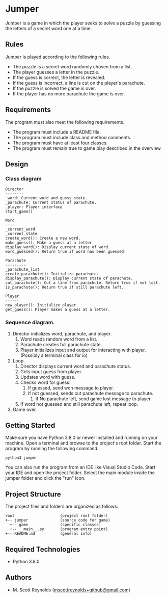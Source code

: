 # Jumper
Jumper is a game in which the player seeks to solve a puzzle by guessing the letters of a secret word one at a time.

## Rules
Jumper is played according to the following rules.

- The puzzle is a secret word randomly chosen from a list.
- The player guesses a letter in the puzzle.
- If the guess is correct, the letter is revealed.
- If the guess is incorrect, a line is cut on the player's parachute.
- If the puzzle is solved the game is over.
- If the player has no more parachute the game is over.

## Requirements
The program must also meet the following requirements.

- The program must include a README file.
- The program must include class and method comments.
- The program must have at least four classes.
- The program must remain true to game play described in the overview.


## Design
### Class diagram

```
Director
--------
_word: Current word and guess state.
_parachute: Current status of parachute.
_player: Player interface
start_game()

Word
----
_current_word
_current_state
create_word(): Create a new word.
make_guess(): Make a guess at a letter
display_word(): Display current state of word.
word_guessed(): Return true if word has been guessed.

Parachute
---------
_parachute_list
create_parachute(): Initialize parachute.
display_parachute(): Display current state of parachute.
cut_parachute(): Cut a line from parachute. Return true if not lost.
is_parachute(): Return true if still parachute left.

Player
------
new_player(): Initialize player. 
get_guess(): Player makes a guess at a letter.

```

### Sequence diagram.
1. Director initializes word, parachute, and player.
    1. Word reads random word from a list.
    2. Parachute creates full parachute state.
    3. Player initializes input and output for interacting with player. (Possibly a terminal class for io)
2. Loop. 
    1. Director displays current word and parachute status.
    2. Gets input guess from player.
    3. Updates word with guess.
    4. Checks word for guess. 
        1. If guessed, send won message to player.
        1. If not guessed, sends cut parachute message to parachute.
            1. if No parachute left, send game lost message to player.
    5. If word not guessed and still parachute left, repeat loop.
3. Game over.


## Getting Started
Make sure you have Python 3.8.0 or newer installed and running on your machine. Open a terminal and browse to the project's root folder. Start the program by running the following command.
```
python3 jumper 
```
You can also run the program from an IDE like Visual Studio Code. Start your IDE and open the project folder. Select the main module inside the jumper folder and click the "run" icon.

## Project Structure
The project files and folders are organized as follows:
```
root                    (project root folder)
+-- jumper              (source code for game)
  +-- game              (specific classes)
  +-- __main__.py       (program entry point)
+-- README.md           (general info)
```

## Required Technologies
* Python 3.8.0

## Authors
* M. Scott Reynolds (mscottreynolds+github@gmail.com)
